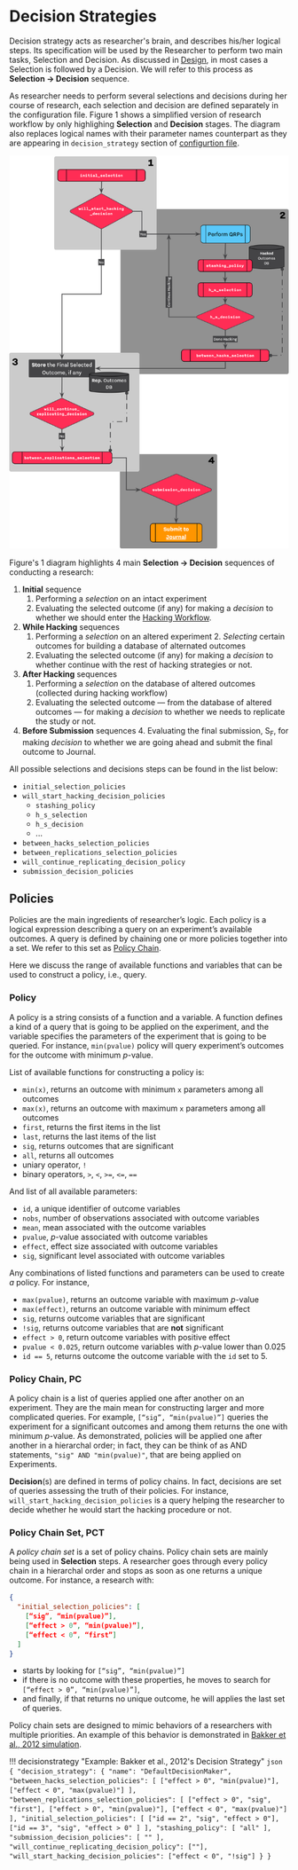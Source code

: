 # Decision Strategies

Decision strategy acts as researcher's brain, and describes his/her logical steps. Its specification will be used by the Researcher to perform two main tasks, Selection and Decision. As discussed in [Design](design.md#decision-strategy), in most cases a Selection is followed by a Decision. We will refer to this process as **Selection → Decision** sequence. 

As researcher needs to perform several selections and decisions during her course of research, each selection and decision are defined separately in the configuration file. Figure 1 shows a simplified version of research workflow by only highlighing **Selection** and **Decision** stages. The diagram also replaces logical names with their parameter names counterpart as they are appearing in `decision_strategy` section of [configurtion file](configuration-file.md).

![<b>Figure 1.</b> Decision Workflow. Rectangles are representing a <b>Selection</b> steps while diamonds are <b>Decision</b> steps.](/figures/decision-workflow.png)

Figure's 1 diagram highlights 4 main **Selection → Decision** sequences of conducting a research:

1. **Initial** sequence
	1. Performing a *selection* on an intact experiment
	2. Evaluating the selected outcome (if any) for making a *decision* to whether we should enter the [Hacking Workflow](research-workflow.md#hacking-workflow).
2. **While Hacking** sequences
	1. Performing a *selection* on an altered experiment
		2. *Selecting* certain outcomes for building a database of alternated outcomes
	2. Evaluating the selected outcome (if any) for making a *decision* to whether continue with the rest of hacking strategies or not.
3. **After Hacking** sequences
	1. Performing a *selection* on the database of altered outcomes (collected during hacking workflow)
	2. Evaluating the selected outcome — from the database of altered outcomes — for making a *decision* to whether we needs to replicate the study or not.
3. **Before Submission** sequences
	4. Evaluating the final submission, S<sub>F</sub>, for making *decision* to whether we are going ahead and submit the final outcome to Journal.

All possible selections and decisions steps can be found in the list below:

- `initial_selection_policies`
- `will_start_hacking_decision_policies`
    - `stashing_policy`
    - `h_s_selection`
    - `h_s_decision`
    - ...
- `between_hacks_selection_policies`
- `between_replications_selection_policies`
- `will_continue_replicating_decision_policy`
- `submission_decision_policies`


## Policies

Policies are the main ingredients of researcher’s logic. Each policy is a logical expression describing a query on an experiment’s available outcomes. A query is defined by chaining one or more policies together into a set. We refer to this set as [Policy Chain](decision-startegies.md#policy-chain). 

Here we discuss the range of available functions and variables that can be used to construct a policy, i.e., query.

### Policy

A policy is a string consists of a function and a variable. A function defines a kind of a query that is going to be applied on the experiment, and the variable specifies the parameters of the experiment that is going to be queried. For instance, `min(pvalue)` policy will query experiment’s outcomes for the outcome with minimum *p*-value. 

List of available functions for constructing a policy is: 

- `min(x)`, returns an outcome with minimum `x` parameters among all outcomes
- `max(x)`, returns an outcome with maximum `x` parameters among all outcomes
- `first`, returns the first items in the list
- `last`, returns the last items of the list
- `sig`, returns outcomes that are significant
- `all`, returns all outcomes
- uniary operator, `!`
- binary operators, `>`, `<`, `>=`, `<=`, `==`


And list of all available parameters:

- `id`, a unique identifier of outcome variables
- `nobs`, number of observations associated with outcome variables
- `mean`, mean associated with the outcome variables
- `pvalue`, *p*-value associated with outcome variables
- `effect`, effect size associated with outcome variables
- `sig`, significant level associated with outcome variables

Any combinations of listed functions and parameters can be used to create *a* policy. For instance,

- `max(pvalue)`, returns an outcome variable with maximum *p*-value
- `max(effect)`, returns an outcome variable with minimum effect
- `sig`, returns outcome variables that are significant
- `!sig`, returns outcome variables that are **not** significant
- `effect > 0`, return outcome variables with positive effect
- `pvalue < 0.025`, return outcome variables with *p*-value lower than 0.025
- `id == 5`, returns outcome the outcome variable with the `id` set to 5.

### Policy Chain, PC

A policy chain is a list of queries applied one after another on an experiment. They are the main mean for constructing larger and more complicated queries. For example, `[“sig”, “min(pvalue)”]` queries the experiment for a significant outcomes and among them returns the one with minimum *p*-value. As demonstrated, policies will be applied one after another in a hierarchal order; in fact, they can be think of as AND statements, `"sig" AND "min(pvalue)"`, that are being applied on Experiments.

**Decision**(s) are defined in terms of policy chains. In fact, decisions are set of queries assessing the truth of their policies. For instance, `will_start_hacking_decision_policies` is a query helping the researcher to decide whether he would start the hacking procedure or not. 

### Policy Chain Set, PCT

A *policy chain set* is a set of policy chains. Policy chain sets are mainly being used in **Selection** steps. A researcher goes through every policy chain in a hierarchal order and stops as soon as one returns a unique outcome. For instance, a research with:

```json
{
  "initial_selection_policies": [
    [“sig”, “min(pvalue)”],
    [“effect > 0”, “min(pvalue)”],
    [“effect < 0”, “first”]
  ]
}
```

- starts by looking for `[“sig”, “min(pvalue)”]`
- if there is no outcome with these properties, he moves to search for `[“effect > 0”, “min(pvalue)”]`,
- and finally, if that returns no unique outcome, he will applies the last set of queries. 

Policy chain sets are designed to mimic behaviors of a researchers with multiple priorities. An example of this behavior is demonstrated in [Bakker et al., 2012 simulation](/examples/bakker_et_al_2012.md). 

!!! decisionstrategy "Example: Bakker et al., 2012's Decision Strategy"
    ```json
    {
      "decision_strategy": {
          "name": "DefaultDecisionMaker",
          "between_hacks_selection_policies": [
              ["effect > 0", "min(pvalue)"],
              ["effect < 0", "max(pvalue)"]
          ],
          "between_replications_selection_policies": [
            ["effect > 0", "sig", "first"],
            ["effect > 0", "min(pvalue)"],
            ["effect < 0", "max(pvalue)"]
          ],
          "initial_selection_policies": [
            ["id == 2", "sig", "effect > 0"],
            ["id == 3", "sig", "effect > 0" ]
          ],
          "stashing_policy": [
            "all"
          ],
          "submission_decision_policies": [
            ""
          ],
          "will_continue_replicating_decision_policy": [""],
          "will_start_hacking_decision_policies": ["effect < 0", "!sig"]
        }
    }
    ```
